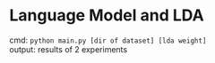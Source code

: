 # Language Model and LDA
cmd: `python main.py [dir of dataset] [lda weight]`  
output: results of 2 experiments
